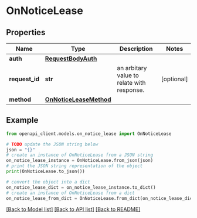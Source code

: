 # OnNoticeLease


## Properties

Name | Type | Description | Notes
------------ | ------------- | ------------- | -------------
**auth** | [**RequestBodyAuth**](RequestBodyAuth.md) |  | 
**request_id** | **str** | an arbitary value to relate with response. | [optional] 
**method** | [**OnNoticeLeaseMethod**](OnNoticeLeaseMethod.md) |  | 

## Example

```python
from openapi_client.models.on_notice_lease import OnNoticeLease

# TODO update the JSON string below
json = "{}"
# create an instance of OnNoticeLease from a JSON string
on_notice_lease_instance = OnNoticeLease.from_json(json)
# print the JSON string representation of the object
print(OnNoticeLease.to_json())

# convert the object into a dict
on_notice_lease_dict = on_notice_lease_instance.to_dict()
# create an instance of OnNoticeLease from a dict
on_notice_lease_from_dict = OnNoticeLease.from_dict(on_notice_lease_dict)
```
[[Back to Model list]](../README.md#documentation-for-models) [[Back to API list]](../README.md#documentation-for-api-endpoints) [[Back to README]](../README.md)


